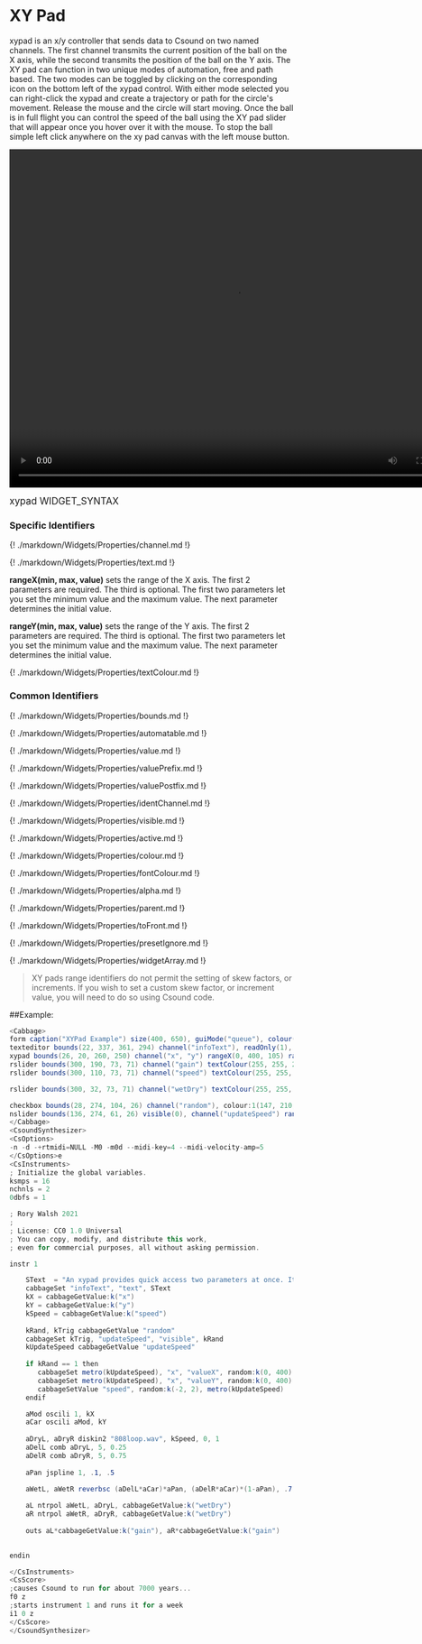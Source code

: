 # XY Pad

xypad is an x/y controller that sends data to Csound on two named channels. The first channel transmits the current position of the ball on the X axis, while the second transmits the position of the ball on the Y axis. The XY pad can function in two unique modes of automation, free and path based. The two modes can be toggled by clicking on the corresponding icon on the bottom left of the xypad control. With either mode selected you can right-click the xypad and create a trajectory or path for the circle's movement. Release the mouse and the circle will start moving. Once the ball is in full flight you can control the speed of the ball using the XY pad slider that will appear once you hover over it with the mouse. To stop the ball simple left click anywhere on the xy pad canvas with the left mouse button. 

<video width="800" height="600" controls>
<source src="../../images/docs/xypad.mp4">
</video> 

<big></pre>
xypad WIDGET_SYNTAX
</pre></big>

### Specific Identifiers

{! ./markdown/Widgets/Properties/channel.md !} 

{! ./markdown/Widgets/Properties/text.md !} 

**rangeX(min, max, value)** sets the range of the X axis. The first 2 parameters are required. The third is optional. The first two parameters let you set the minimum value and the maximum value. The next parameter determines the initial value. 

**rangeY(min, max, value)** sets the range of the Y axis. The first 2 parameters are required. The third is optional. The first two parameters let you set the minimum value and the maximum value. The next parameter determines the initial value. 

{! ./markdown/Widgets/Properties/textColour.md !} 

### Common Identifiers

{! ./markdown/Widgets/Properties/bounds.md !}

{! ./markdown/Widgets/Properties/automatable.md !}

{! ./markdown/Widgets/Properties/value.md !}

{! ./markdown/Widgets/Properties/valuePrefix.md !}

{! ./markdown/Widgets/Properties/valuePostfix.md !}

{! ./markdown/Widgets/Properties/identChannel.md !}  

{! ./markdown/Widgets/Properties/visible.md !}   

{! ./markdown/Widgets/Properties/active.md !}   

{! ./markdown/Widgets/Properties/colour.md !}   

{! ./markdown/Widgets/Properties/fontColour.md !}  

{! ./markdown/Widgets/Properties/alpha.md !}   

{! ./markdown/Widgets/Properties/parent.md !} 

{! ./markdown/Widgets/Properties/toFront.md !} 

{! ./markdown/Widgets/Properties/presetIgnore.md !} 

{! ./markdown/Widgets/Properties/widgetArray.md !}  

> XY pads range identifiers do not permit the setting of skew factors, or increments. If you wish to set a custom skew factor, or increment value, you will need to do so using Csound code.  


<!--(End of identifiers)/-->


##Example:
<!--(Widget Example)/-->
```csharp
<Cabbage>
form caption("XYPad Example") size(400, 650), guiMode("queue"), colour(2, 145, 209) pluginId("def1")
texteditor bounds(22, 337, 361, 294) channel("infoText"), readOnly(1), wrap(1), scrollbars(1)
xypad bounds(26, 20, 260, 250) channel("x", "y") rangeX(0, 400, 105) rangeY(0, 400, 200)
rslider bounds(300, 190, 73, 71) channel("gain") textColour(255, 255, 255, 255), text("Gain") range(0, 2, 1.158, 1, 0.001)
rslider bounds(300, 110, 73, 71) channel("speed") textColour(255, 255, 255, 255), text("Sample Speed") range(-2, 2, -0.384, 1, 0.001)

rslider bounds(300, 32, 73, 71) channel("wetDry") textColour(255, 255, 255, 255), text("Wet/Dry") range(0, 1, 0, 1, 0.001)

checkbox bounds(28, 274, 104, 26) channel("random"), colour:1(147, 210, 0), fontColour:1(255, 255, 255) text("Randomise")
nslider bounds(136, 274, 61, 26) visible(0), channel("updateSpeed") range(0, 20, 2, 1, 0.01) velocity(50)
</Cabbage>
<CsoundSynthesizer>
<CsOptions>
-n -d -+rtmidi=NULL -M0 -m0d --midi-key=4 --midi-velocity-amp=5
</CsOptions>e
<CsInstruments>
; Initialize the global variables. 
ksmps = 16
nchnls = 2
0dbfs = 1

; Rory Walsh 2021 
;
; License: CC0 1.0 Universal
; You can copy, modify, and distribute this work, 
; even for commercial purposes, all without asking permission. 

instr 1

    SText  = "An xypad provides quick access two parameters at once. It accepts two channels, one for the X values, and one for the Y values. The ball can be moved around by clicking on it, while a right-click drag will cause it to bounce around the screen.\n\nAlthough two channels are passed to this widget, identifier data should only be sent to the first channel, i.e, the X channel.\n\nIn this example a soundfile is being ring modulated by a modulator signal, taht is itself a result of ring modulation suing two sine waves. The signal is then passed to some comb filters, and finally to a simple stereo reverb unit. The ntrpol opcodes is used to balance the wet and dry signals.\n\nA randomise button is added to add some modulation to various parameters. Note that because the xypad has two channels, we cannot use cabbageSetValue to set its value. We must use cabbageSet instead."
    cabbageSet "infoText", "text", SText
    kX = cabbageGetValue:k("x")
    kY = cabbageGetValue:k("y")
    kSpeed = cabbageGetValue:k("speed")
    
    kRand, kTrig cabbageGetValue "random"
    cabbageSet kTrig, "updateSpeed", "visible", kRand
    kUpdateSpeed cabbageGetValue "updateSpeed"
    
    if kRand == 1 then
       cabbageSet metro(kUpdateSpeed), "x", "valueX", random:k(0, 400)
       cabbageSet metro(kUpdateSpeed), "x", "valueY", random:k(0, 400)
       cabbageSetValue "speed", random:k(-2, 2), metro(kUpdateSpeed)    
    endif

    aMod oscili 1, kX
    aCar oscili aMod, kY
    
    aDryL, aDryR diskin2 "808loop.wav", kSpeed, 0, 1 
    aDelL comb aDryL, 5, 0.25
    aDelR comb aDryR, 5, 0.75
    
    aPan jspline 1, .1, .5
    
    aWetL, aWetR reverbsc (aDelL*aCar)*aPan, (aDelR*aCar)*(1-aPan), .7, 1000

    aL ntrpol aWetL, aDryL, cabbageGetValue:k("wetDry")
    aR ntrpol aWetR, aDryR, cabbageGetValue:k("wetDry")
    
    outs aL*cabbageGetValue:k("gain"), aR*cabbageGetValue:k("gain")
    

endin

</CsInstruments>
<CsScore>
;causes Csound to run for about 7000 years...
f0 z
;starts instrument 1 and runs it for a week
i1 0 z
</CsScore>
</CsoundSynthesizer>

```
<!--(End Widget Example)/-->
